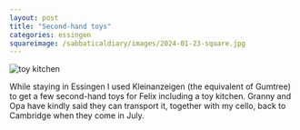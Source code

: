 ```yaml
---
layout: post
title: "Second-hand toys"
categories: essingen
squareimage: /sabbaticaldiary/images/2024-01-23-square.jpg
---
```

<img src="/sabbaticaldiary/images/2024-01-23.jpg" alt="toy kitchen" class="center">

While staying in Essingen I used Kleinanzeigen (the equivalent of Gumtree) to get a few second-hand toys for Felix including a toy kitchen. Granny and Opa have kindly said they can transport it, together with my cello, back to Cambridge when they come in July. 